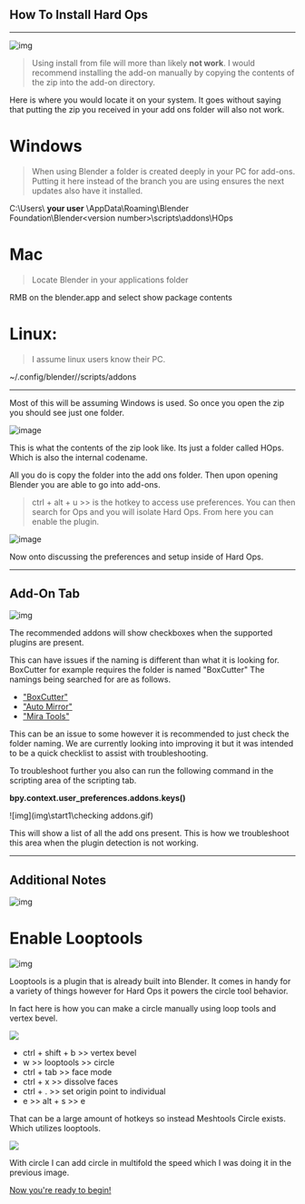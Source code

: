 ## How To Install Hard Ops
________________

![img](img\smack.gif)

> Using install from file will more than likely **not work**. I would recommend
installing the add-on manually by copying the contents of the zip into the add-on
directory.

Here is where you would locate it on your system. It goes without saying that putting the zip you received in your add ons folder will also not work.

# Windows
>When using Blender a folder is created deeply in your PC for add-ons. Putting it
here instead of the branch you are using ensures the next updates also have it
installed.

C:\Users\ **your user** \AppData\Roaming\Blender Foundation\Blender\<version number>\scripts\addons\HOps

# Mac
>Locate Blender in your applications folder

RMB on the blender.app and select show package contents

# Linux:
>I assume linux users know their PC.

~/.config/blender/<version number>/scripts/addons

__________________________________

Most of this will be assuming Windows is used. So once you open the zip you should
see just one folder.

![image](img/zip_contents.png)

This is what the contents of the zip look like. Its just a folder called HOps.
Which is also the internal codename.

All you do is copy the folder into the add ons folder. Then upon opening Blender
you are able to go into add-ons.

>ctrl + alt + u >> is the hotkey to access use preferences.
You can then search for Ops and you will isolate Hard Ops. From here you can
enable the plugin.

![image](img/installandenable.gif)

Now onto discussing the preferences and setup inside of Hard Ops.

___

## Add-On Tab

![img](img\start1\ad2.png)

The recommended addons will show checkboxes when the supported plugins are present.

This can have issues if the naming is different than what it is looking for.
BoxCutter for example requires the folder is named "BoxCutter"
The namings being searched for are as follows.

- ["BoxCutter"](https://gumroad.com/l/BoxCutter/iamanoperative)
- ["Auto Mirror"](http://blenderaddonlist.blogspot.com/2014/07/addon-auto-mirror.html)
- ["Mira Tools"](http://blenderartists.org/forum/showthread.php?366107-MiraTools)

This can be an issue to some however it is recommended to just check the folder naming. We are currently looking into improving it but it was intended to be a quick checklist to assist with troubleshooting.

To troubleshoot further you also can run the following command in the scripting area of the scripting tab.

**bpy.context.user_preferences.addons.keys()**

![img](img\start1\checking addons.gif)

This will show a list of all the add ons present. This is how we troubleshoot this area when the plugin detection is not working.
___

## Additional Notes

![img](img\stab.gif)

# Enable Looptools

![img](img\start1\loop1.gif)

Looptools is a plugin that is already built into Blender. It comes in handy for a variety of things however for Hard Ops it powers the circle tool behavior.

In fact here is how you can make a circle manually using loop tools and vertex bevel.

![](img\start1\circlem.gif)

  - ctrl + shift + b >> vertex bevel
  - w >> looptools >> circle
  - ctrl + tab >> face mode
  - ctrl + x >> dissolve faces
  - ctrl + . >> set origin point to individual
  - e >> alt + s >> e

  That can be a large amount of hotkeys so instead Meshtools Circle exists. Which utilizes looptools.

![](img\start1\circlet.gif)

With circle I can add circle in multifold the speed which I was doing it in the previous image.

[Now you're ready to begin! ](https://www.youtube.com/playlist?list=PL0RqAjByAphGEVeGn9QdPdjk3BLJXu0ho)
